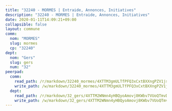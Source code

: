 ```yaml
---
title: "32240 - MORMES | Entraide, Annonces, Initiatives"
description: "32240 - MORMES | Entraide, Annonces, Initiatives"
date: 2020-01-11T14:09:21+09:00
collapsible: false
layout: commune
comm:
  nom: "MORMES"
  slug: mormes
  cp: "32240"
dept:
  nom: "Gers"
  slug: gers
  num: "32"
peerpad:
  comm:
    read_path: /r/markdown/32240_mormes/4XTTM3gmULTfPFQ3xCxtBXXngPZV1jsuTqSW6FgyJ5rbtRPcs
    write_path: /w/markdown/32240_mormes/4XTTM3gmULTfPFQ3xCxtBXXngPZV1jsuTqSW6FgyJ5rbtRPcs-K3TgTrczxmWMHaFiVebJXGwATf1tYip5hq6JHawRXgF4XrWnp7KTiJLCchTkYRFFyHh1rC1oojEcUB8Gj9d9Z8rsTBGAGJMzTcC4c4AdpVN2NtCzWpgRNdXGbBuq1SS4DUS3sPKm
  dept:
    read_path: /r/markdown/32_gers/4XTTM2WNmn4yHBQyoAmovj8KWbv7VUoQTmvDpdT3o124AgWEe
    write_path: /w/markdown/32_gers/4XTTM2WNmn4yHBQyoAmovj8KWbv7VUoQTmvDpdT3o124AgWEe-K3TgUpYJfQLfW5uoLbdwErZNx29AEkCAso1EvCZzqaD3z7aQWWvGchjPJifpsj2b2MrnxAXUWCQXyv6K9rEMDPiEmuqTRE8ziuYLh1MUbtQUwwoYxV2abqSdJr66fFRHJZtY62y8
---
```


